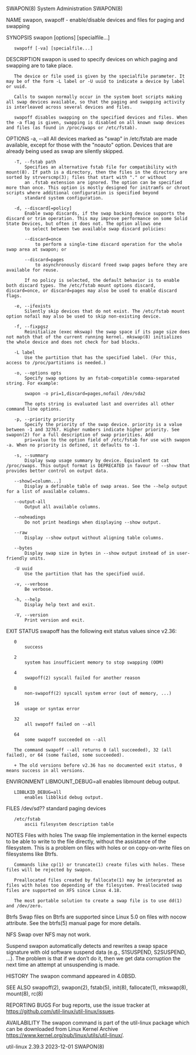 SWAPON(8)                                                                                  System Administration                                                                                  SWAPON(8)

NAME
       swapon, swapoff - enable/disable devices and files for paging and swapping

SYNOPSIS
       swapon [options] [specialfile...]

       swapoff [-va] [specialfile...]

DESCRIPTION
       swapon is used to specify devices on which paging and swapping are to take place.

       The device or file used is given by the specialfile parameter. It may be of the form -L label or -U uuid to indicate a device by label or uuid.

       Calls to swapon normally occur in the system boot scripts making all swap devices available, so that the paging and swapping activity is interleaved across several devices and files.

       swapoff disables swapping on the specified devices and files. When the -a flag is given, swapping is disabled on all known swap devices and files (as found in /proc/swaps or /etc/fstab).

OPTIONS
       -a, --all
           All devices marked as "swap" in /etc/fstab are made available, except for those with the "noauto" option. Devices that are already being used as swap are silently skipped.

       -T, --fstab path
           Specifies an alternative fstab file for compatibility with mount(8). If path is a directory, then the files in the directory are sorted by strverscmp(3); files that start with "." or without
           an .fstab extension are ignored. The option can be specified more than once. This option is mostly designed for initramfs or chroot scripts where additional configuration is specified beyond
           standard system configuration.

       -d, --discard[=policy]
           Enable swap discards, if the swap backing device supports the discard or trim operation. This may improve performance on some Solid State Devices, but often it does not. The option allows one
           to select between two available swap discard policies:

           --discard=once
               to perform a single-time discard operation for the whole swap area at swapon; or

           --discard=pages
               to asynchronously discard freed swap pages before they are available for reuse.

           If no policy is selected, the default behavior is to enable both discard types. The /etc/fstab mount options discard, discard=once, or discard=pages may also be used to enable discard flags.

       -e, --ifexists
           Silently skip devices that do not exist. The /etc/fstab mount option nofail may also be used to skip non-existing device.

       -f, --fixpgsz
           Reinitialize (exec mkswap) the swap space if its page size does not match that of the current running kernel. mkswap(8) initializes the whole device and does not check for bad blocks.

       -L label
           Use the partition that has the specified label. (For this, access to /proc/partitions is needed.)

       -o, --options opts
           Specify swap options by an fstab-compatible comma-separated string. For example:

           swapon -o pri=1,discard=pages,nofail /dev/sda2

           The opts string is evaluated last and overrides all other command line options.

       -p, --priority priority
           Specify the priority of the swap device. priority is a value between -1 and 32767. Higher numbers indicate higher priority. See swapon(2) for a full description of swap priorities. Add
           pri=value to the option field of /etc/fstab for use with swapon -a. When no priority is defined, it defaults to -1.

       -s, --summary
           Display swap usage summary by device. Equivalent to cat /proc/swaps. This output format is DEPRECATED in favour of --show that provides better control on output data.

       --show[=column...]
           Display a definable table of swap areas. See the --help output for a list of available columns.

       --output-all
           Output all available columns.

       --noheadings
           Do not print headings when displaying --show output.

       --raw
           Display --show output without aligning table columns.

       --bytes
           Display swap size in bytes in --show output instead of in user-friendly units.

       -U uuid
           Use the partition that has the specified uuid.

       -v, --verbose
           Be verbose.

       -h, --help
           Display help text and exit.

       -V, --version
           Print version and exit.

EXIT STATUS
       swapoff has the following exit status values since v2.36:

       0
           success

       2
           system has insufficient memory to stop swapping (OOM)

       4
           swapoff(2) syscall failed for another reason

       8
           non-swapoff(2) syscall system error (out of memory, ...)

       16
           usage or syntax error

       32
           all swapoff failed on --all

       64
           some swapoff succeeded on --all

       The command swapoff --all returns 0 (all succeeded), 32 (all failed), or 64 (some failed, some succeeded).

       + The old versions before v2.36 has no documented exit status, 0 means success in all versions.

ENVIRONMENT
       LIBMOUNT_DEBUG=all
           enables libmount debug output.

       LIBBLKID_DEBUG=all
           enables libblkid debug output.

FILES
       /dev/sd??
           standard paging devices

       /etc/fstab
           ascii filesystem description table

NOTES
   Files with holes
       The swap file implementation in the kernel expects to be able to write to the file directly, without the assistance of the filesystem. This is a problem on files with holes or on copy-on-write
       files on filesystems like Btrfs.

       Commands like cp(1) or truncate(1) create files with holes. These files will be rejected by swapon.

       Preallocated files created by fallocate(1) may be interpreted as files with holes too depending of the filesystem. Preallocated swap files are supported on XFS since Linux 4.18.

       The most portable solution to create a swap file is to use dd(1) and /dev/zero.

   Btrfs
       Swap files on Btrfs are supported since Linux 5.0 on files with nocow attribute. See the btrfs(5) manual page for more details.

   NFS
       Swap over NFS may not work.

   Suspend
       swapon automatically detects and rewrites a swap space signature with old software suspend data (e.g., S1SUSPEND, S2SUSPEND, ...). The problem is that if we don’t do it, then we get data
       corruption the next time an attempt at unsuspending is made.

HISTORY
       The swapon command appeared in 4.0BSD.

SEE ALSO
       swapoff(2), swapon(2), fstab(5), init(8), fallocate(1), mkswap(8), mount(8), rc(8)

REPORTING BUGS
       For bug reports, use the issue tracker at https://github.com/util-linux/util-linux/issues.

AVAILABILITY
       The swapon command is part of the util-linux package which can be downloaded from Linux Kernel Archive <https://www.kernel.org/pub/linux/utils/util-linux/>.

util-linux 2.39.3                                                                                2023-12-01                                                                                       SWAPON(8)
